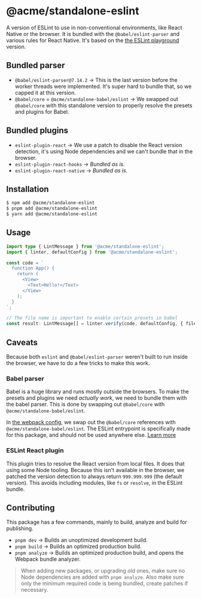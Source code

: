 # @acme/standalone-eslint

A version of ESLint to use in non-conventional environments, like React Native or the browser. It is bundled with the `@babel/eslint-parser` and various rules for React Native. It's based on the [the ESLint playground](https://github.com/eslint/playground/blob/23bea25563ee62306ede0ade6e0a8641979ed84a/src/playground/App.js#L8) version.

## Bundled parser

- `@babel/eslint-parser@7.14.2` → This is the last version before the worker threads were implemented. It's super hard to bundle that, so we capped it at this version.
- `@babel/core` = `@acme/standalone-babel/eslint` → We swapped out `@babel/core` with this standalone version to properly resolve the presets and plugins for Babel.

## Bundled plugins

- `eslint-plugin-react` → We use a patch to disable the React version detection, it's using Node dependencies and we can't bundle that in the browser.
- `eslint-plugin-react-hooks` → _Bundled as is._
- `eslint-plugin-react-native` → _Bundled as is._

## Installation

```bash
$ npm add @acme/standalone-eslint
$ pnpm add @acme/standalone-eslint
$ yarn add @acme/standalone-eslint
```

## Usage

```ts
import type { LintMessage } from '@acme/standalone-eslint';
import { linter, defaultConfig } from '@acme/standalone-eslint';

const code = `
  function App() {
    return (
      <View>
        <Text>Hello!</Text>
      </View>
    );
  }
`;

// The file name is important to enable certain presets in babel
const result: LintMessage[] = linter.verify(code, defaultConfig, { filename: '...' });
```

## Caveats

Because both `eslint` and `@babel/eslint-parser` weren't built to run inside the browser, we have to do a few tricks to make this work.

### Babel parser

Babel is a huge library and runs mostly outside the browsers. To make the presets and plugins we need _actually work_, we need to bundle them with the babel parser. This is done by swapping out `@babel/core` with `@acme/standalone-babel/eslint`.

In [the webpack config](./webpack.config.js), we swap out the `@babel/core` references with `@acme/standalone-babel/eslint`. The ESLint entrypoint is specifically made for this package, and should not be used anywhere else. [Learn more](../standalone-babel/README.md)

### ESLint React plugin

This plugin tries to resolve the React version from local files. It does that using some Node tooling. Because this isn't available in the browser, we patched the version detection to always return `999.999.999` (the default version). This avoids including modules, like `fs` or `resolve`, in the ESLint bundle.

## Contributing

This package has a few commands, mainly to build, analyze and build for publishing.

- `pnpm dev` → Builds an unoptimized development build.
- `pnpm build` → Builds an optimized production build.
- `pnpm analyze` → Builds an optimized production build, and opens the Webpack bundle analyzer.

> When adding new packages, or upgrading old ones, make sure no Node dependencies are added with `pnpm analyze`. Also make sure only the minimum required code is being bundled, create patches if necessary.
